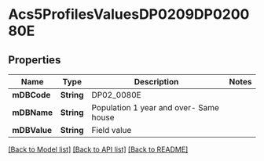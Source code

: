 # Acs5ProfilesValuesDP0209DP020080E

## Properties
Name | Type | Description | Notes
------------ | ------------- | ------------- | -------------
**mDBCode** | **String** | DP02_0080E | 
**mDBName** | **String** | Population 1 year and over- Same house | 
**mDBValue** | **String** | Field value | 

[[Back to Model list]](../README.md#documentation-for-models) [[Back to API list]](../README.md#documentation-for-api-endpoints) [[Back to README]](../README.md)


